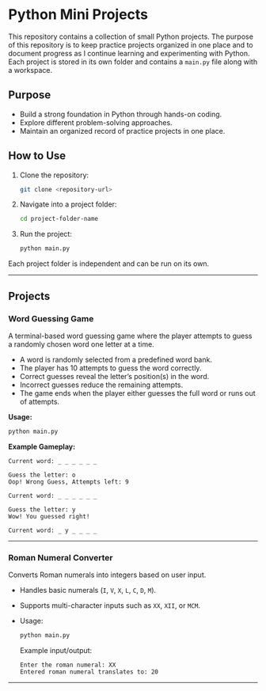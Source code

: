 # Python Mini Projects

This repository contains a collection of small Python projects. The purpose of this repository is to keep practice projects organized in one place and to document progress as I continue learning and experimenting with Python. Each project is stored in its own folder and contains a `main.py` file along with a workspace.

## Purpose

* Build a strong foundation in Python through hands-on coding.
* Explore different problem-solving approaches.
* Maintain an organized record of practice projects in one place.

## How to Use

1. Clone the repository:

   ```bash
   git clone <repository-url>
   ```
2. Navigate into a project folder:

   ```bash
   cd project-folder-name
   ```
3. Run the project:

   ```bash
   python main.py
   ```

Each project folder is independent and can be run on its own.

---

## Projects

### Word Guessing Game

A terminal-based word guessing game where the player attempts to guess a randomly chosen word one letter at a time.

* A word is randomly selected from a predefined word bank.
* The player has 10 attempts to guess the word correctly.
* Correct guesses reveal the letter’s position(s) in the word.
* Incorrect guesses reduce the remaining attempts.
* The game ends when the player either guesses the full word or runs out of attempts.

**Usage:**

```bash
python main.py
```

**Example Gameplay:**

```
Current word: _ _ _ _ _ _

Guess the letter: o
Oop! Wrong Guess, Attempts left: 9

Current word: _ _ _ _ _ _

Guess the letter: y
Wow! You guessed right!

Current word: _ y _ _ _ _
```

---

### Roman Numeral Converter

Converts Roman numerals into integers based on user input.

* Handles basic numerals (`I`, `V`, `X`, `L`, `C`, `D`, `M`).
* Supports multi-character inputs such as `XX`, `XII`, or `MCM`.
* Usage:

  ```bash
  python main.py
  ```

  Example input/output:

  ```
  Enter the roman numeral: XX
  Entered roman numeral translates to: 20
  ```

---
